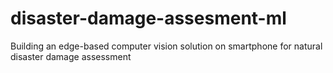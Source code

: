 # disaster-damage-assesment-ml
Building an edge-based computer vision solution on smartphone for natural disaster damage assessment
